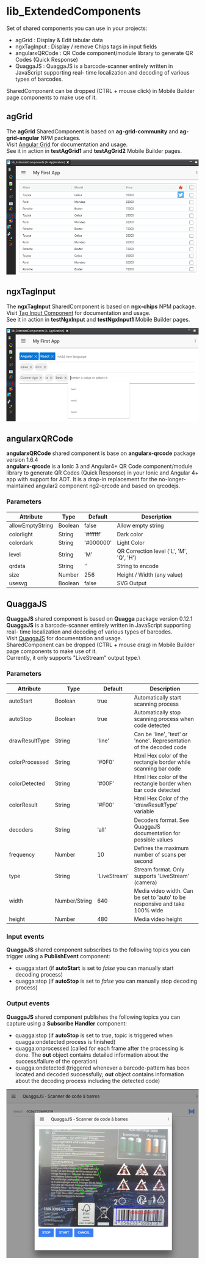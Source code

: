 # **lib_ExtendedComponents**

Set of shared components you can use in your projects:
    
 - agGrid : Display & Edit tabular data
 - ngxTagInput : Display / remove Chips tags in input fields
 - angularxQRCode : QR Code component/module library to generate QR Codes (Quick Response)
 - QuaggaJS : QuaggaJS is a barcode-scanner entirely written in JavaScript supporting real- time localization and decoding of various types of barcodes.

SharedComponent can be dropped (CTRL + mouse click) in Mobile Builder page components to make use of it.

## **agGrid**

The **agGrid** SharedComponent is based on **ag-grid-community** and **ag-grid-angular** NPM packages.\
Visit [Angular Grid](https://www.ag-grid.com/angular-grid/) for documentation and usage.\
See it in action in **testAgGrid1** and **testAgGrid2** Mobile Builder pages.

![agGrid screenshot 1](./doc/images/ConvertigoStudio_agGrid.png)

## **ngxTagInput**

The **ngxTagInput** SharedComponent is based on **ngx-chips** NPM package.\
Visit [Tag Input Component](https://github.com/Gbuomprisco/ngx-chips/#readme) for documentation and usage.\
See it in action in **testNgxInput** and **testNgxInput1** Mobile Builder pages.

![ngxTagInput screenshot 1](./doc/images/ConvertigoStudio_ngxTagInput.png)

## **angularxQRCode**

**angularxQRCode** shared component is base on **angularx-qrcode** package version 1.6.4\
**angularx-qrcode** is a Ionic 3 and Angular4+ QR Code component/module library to generate QR Codes (Quick Response) in your Ionic and Angular 4+ app with support for AOT. It is a drop-in replacement for the no-longer-maintained angular2 component ng2-qrcode and based on qrcodejs.

### **Parameters**

| Attribute        | Type           | Default | Description  |
| ------------- |-------------| -----|------------|
| allowEmptyString      | Boolean | false     | Allow empty string |
| colorlight      | String | '#ffffff'     | Dark color |
| colordark      | String | '#000000'     | Light Color |
| level | String | 'M'    | QR Correction level ('L', 'M', 'Q', 'H') |
| qrdata      | String | '' | String to encode |
| size      | Number | 256     | Height / Width (any value) |
| usesvg      | Boolean | false     | SVG Output |

## **QuaggaJS**

**QuaggaJS** shared component is based on **Quagga** package version 0.12.1
**QuaggaJS** is a barcode-scanner entirely written in JavaScript supporting real- time localization and decoding of various types of barcodes.\
Visit [QuaggaJS](https://serratus.github.io/quaggaJS/) for documentation and usage.\
SharedComponent can be dropped (CTRL + mouse drag) in Mobile Builder page components to make use of it.\
Currently, it only supports "LiveStream" output type.\

### **Parameters**

| Attribute        | Type           | Default | Description  |
| ------------- |-------------| -----|------------|
| autoStart      | Boolean | true     | Automatically start scanning process |
| autoStop      | Boolean | true     | Automatically stop scanning process when code detected |
| drawResultType      | String | 'line'     | Can be 'line', 'text' or 'none'. Representation of the decoded code |
| colorProcessed | String | '#0F0'    | Html Hex color of the rectangle border while scanning bar code |
| colorDetected | String | '#00F'    | Html Hex color of the rectangle border when bar code detected |
| colorResult | String | '#F00'    | Html Hex Color of the 'drawResultType' variable |
| decoders      | String | 'all' | Decoders format. See QuaggaJS documentation for possible values |
| frequency      | Number | 10     | Defines the maximum number of scans per second |
| type      | String | 'LiveStream' | Stream format. Only supports 'LiveStream' (camera) |
| width      | Number/String | 640     | Media video width. Can be set to 'auto' to be responsive and take 100% wide |
| height      | Number | 480     | Media video height |


### **Input events**

**QuaggaJS** shared component subscribes to the following topics you can trigger using a **PublishEvent** component:

 - quagga:start (if **autoStart** is set to *false* you can manually start decoding process)
 - quagga:stop (if **autoStop** is set to *false* you can manually stop decoding process)
### **Output events**

**QuaggaJS** shared component publishes the following topics you can capture using a **Subscribe Handler** component:

 - quagga:stop (if **autoStop** is set to *true*, topic is triggered when quagga:ondetected process is finished)
 - quagga:onprocessed (called for each frame after the processing is done. The **out** object contains detailed information about the success/failure of the operation)
 - quagga:ondetected (triggered whenever a barcode-pattern has been located and decoded successfully; **out** object contains information about the decoding process including the detected code)

![QuaggaJS screenshot 1](./doc/images/ConvertigoStudio_QuaggaJS_LiveStream.png)